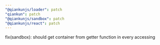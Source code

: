 ```yaml
---
"@qiankunjs/loader": patch
"qiankun": patch
"@qiankunjs/sandbox": patch
"@qiankunjs/react": patch
---
```


fix(sandbox): should get container from getter function in every accessing
